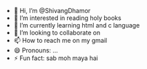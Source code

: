- 👋 Hi, I’m @ShivangDhamor
- 👀 I’m interested in reading holy books
- 🌱 I’m currently learning html and c language
- 💞️ I’m looking to collaborate on 
- 📫 How to reach me on my gmail
- 😄 Pronouns: ...
- ⚡ Fun fact: sab moh maya hai

<!---
ShivangDhamor/ShivangDhamor is a ✨ special ✨ repository because its `README.md` (this file) appears on your GitHub profile.
You can click the Preview link to take a look at your changes.
--->
